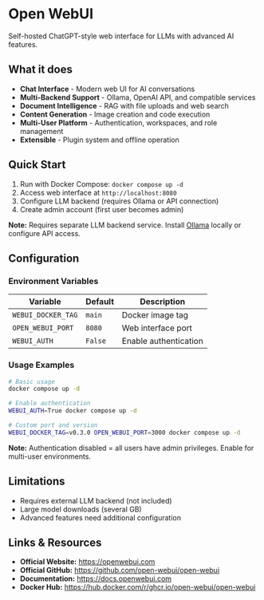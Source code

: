 # Open WebUI

Self-hosted ChatGPT-style web interface for LLMs with advanced AI features.

## What it does

- **Chat Interface** - Modern web UI for AI conversations
- **Multi-Backend Support** - Ollama, OpenAI API, and compatible services
- **Document Intelligence** - RAG with file uploads and web search
- **Content Generation** - Image creation and code execution
- **Multi-User Platform** - Authentication, workspaces, and role management
- **Extensible** - Plugin system and offline operation

## Quick Start

1. Run with Docker Compose: `docker compose up -d`
2. Access web interface at `http://localhost:8080`
3. Configure LLM backend (requires Ollama or API connection)
4. Create admin account (first user becomes admin)

**Note:** Requires separate LLM backend service. Install [Ollama](https://ollama.ai) locally or configure API access.

## Configuration

### Environment Variables

| Variable | Default | Description |
|----|---|----|
| `WEBUI_DOCKER_TAG` | `main` | Docker image tag |
| `OPEN_WEBUI_PORT` | `8080` | Web interface port |
| `WEBUI_AUTH` | `False` | Enable authentication |

### Usage Examples

```bash
# Basic usage
docker compose up -d

# Enable authentication
WEBUI_AUTH=True docker compose up -d

# Custom port and version
WEBUI_DOCKER_TAG=v0.3.0 OPEN_WEBUI_PORT=3000 docker compose up -d
```

**Note:** Authentication disabled = all users have admin privileges. Enable for multi-user environments.

## Limitations

- Requires external LLM backend (not included)
- Large model downloads (several GB)
- Advanced features need additional configuration

## Links & Resources

- **Official Website:** <https://openwebui.com>
- **Official GitHub:** <https://github.com/open-webui/open-webui>
- **Documentation:** <https://docs.openwebui.com>
- **Docker Hub:** <https://hub.docker.com/r/ghcr.io/open-webui/open-webui>
